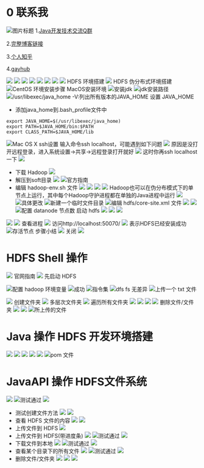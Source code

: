 # 0 联系我
![](http://upload-images.jianshu.io/upload_images/4685968-6a8b28d2fd95e8b7?imageMogr2/auto-orient/strip%7CimageView2/2/w/1240 "图片标题") 
1.[Java开发技术交流Q群](https://jq.qq.com/?_wv=1027&k=5UB4P1T)

2.[完整博客链接](http://www.shishusheng.com)

3.[个人知乎](http://www.zhihu.com/people/shi-shu-sheng-)

4.[gayhub](https://github.com/Wasabi1234)

![](https://upload-images.jianshu.io/upload_images/4685968-e1bf164d6a6e6dcc.png?imageMogr2/auto-orient/strip%7CimageView2/2/w/1240)
![](https://upload-images.jianshu.io/upload_images/4685968-e4d3e9e1050c8f65.png?imageMogr2/auto-orient/strip%7CimageView2/2/w/1240)
![](https://upload-images.jianshu.io/upload_images/4685968-7ee31a7012547b5c.png?imageMogr2/auto-orient/strip%7CimageView2/2/w/1240)
![](https://upload-images.jianshu.io/upload_images/4685968-e5d33dcac68ca253.png?imageMogr2/auto-orient/strip%7CimageView2/2/w/1240)
![](https://upload-images.jianshu.io/upload_images/4685968-69a28ea04d6187ac.png?imageMogr2/auto-orient/strip%7CimageView2/2/w/1240)
![](https://upload-images.jianshu.io/upload_images/4685968-26837d77c182cf0f.png?imageMogr2/auto-orient/strip%7CimageView2/2/w/1240)
![](https://upload-images.jianshu.io/upload_images/4685968-a52817ff469267a0.png?imageMogr2/auto-orient/strip%7CimageView2/2/w/1240)
![](https://upload-images.jianshu.io/upload_images/4685968-a35a38bd86916d64.png?imageMogr2/auto-orient/strip%7CimageView2/2/w/1240)
HDFS 环境搭建
![](https://upload-images.jianshu.io/upload_images/4685968-ef939135a1264a2d.png?imageMogr2/auto-orient/strip%7CimageView2/2/w/1240)
HDFS 伪分布式环境搭建
![CentOS 环境安装步骤](https://upload-images.jianshu.io/upload_images/4685968-927332d15a02dcda.png?imageMogr2/auto-orient/strip%7CimageView2/2/w/1240)
MacOS安装环境
![安装jdk](https://upload-images.jianshu.io/upload_images/4685968-bcb2025026a057d6.png?imageMogr2/auto-orient/strip%7CimageView2/2/w/1240)
![jdk安装路径](https://upload-images.jianshu.io/upload_images/4685968-a6dae1598afd3fa7.png?imageMogr2/auto-orient/strip%7CimageView2/2/w/1240)
![/usr/libexec/java_home -V:列出所有版本的JAVA_HOME](https://upload-images.jianshu.io/upload_images/4685968-3644ada3cb314a27.png?imageMogr2/auto-orient/strip%7CimageView2/2/w/1240)
设置 JAVA_HOME
- 添加java_home到.bash_profile文件中
```
export JAVA_HOME=$(/usr/libexec/java_home)
export PATH=$JAVA_HOME/bin:$PATH
export CLASS_PATH=$JAVA_HOME/lib 
```
![ Mac OS X ssh设置](https://upload-images.jianshu.io/upload_images/4685968-f9a0dca736dc38f5.png?imageMogr2/auto-orient/strip%7CimageView2/2/w/1240)
输入命令ssh localhost，可能遇到如下问题
![](https://upload-images.jianshu.io/upload_images/4685968-719bd1f54316543b.png?imageMogr2/auto-orient/strip%7CimageView2/2/w/1240)
原因是没打开远程登录，进入系统设置->共享->远程登录打开就好
![](https://upload-images.jianshu.io/upload_images/4685968-0778f7731dbce1d6.png?imageMogr2/auto-orient/strip%7CimageView2/2/w/1240)
这时你再ssh localhost一下
![](https://upload-images.jianshu.io/upload_images/4685968-439071b38da8c827.png?imageMogr2/auto-orient/strip%7CimageView2/2/w/1240)
- 下载 Hadoop
![](https://upload-images.jianshu.io/upload_images/4685968-fe99cc99f88c3ab3.png?imageMogr2/auto-orient/strip%7CimageView2/2/w/1240)
- 解压到soft目录
![](https://upload-images.jianshu.io/upload_images/4685968-b5756dd9443f908d.png?imageMogr2/auto-orient/strip%7CimageView2/2/w/1240)
![官方指南](https://upload-images.jianshu.io/upload_images/4685968-17d4b56c74fdc223.png?imageMogr2/auto-orient/strip%7CimageView2/2/w/1240)
- 编辑 hadoop-env.sh 文件
![](https://upload-images.jianshu.io/upload_images/4685968-9ff40fd27f420431.png?imageMogr2/auto-orient/strip%7CimageView2/2/w/1240)
![](https://upload-images.jianshu.io/upload_images/4685968-7a445dc8610f23f5.png?imageMogr2/auto-orient/strip%7CimageView2/2/w/1240)
![](https://upload-images.jianshu.io/upload_images/4685968-bd90afe253dc3ec9.png?imageMogr2/auto-orient/strip%7CimageView2/2/w/1240)
![](https://upload-images.jianshu.io/upload_images/4685968-8e6b7df0f043a451.png?imageMogr2/auto-orient/strip%7CimageView2/2/w/1240)
Hadoop也可以在伪分布模式下的单节点上运行，其中每个Hadoop守护进程都在单独的Java进程中运行
![](https://upload-images.jianshu.io/upload_images/4685968-5763a971f530572e.png?imageMogr2/auto-orient/strip%7CimageView2/2/w/1240)
![具体更改](https://upload-images.jianshu.io/upload_images/4685968-1a60c8b79d6136ca.png?imageMogr2/auto-orient/strip%7CimageView2/2/w/1240)
![新建一个临时文件目录](https://upload-images.jianshu.io/upload_images/4685968-5f9832f6411c156d.png?imageMogr2/auto-orient/strip%7CimageView2/2/w/1240)
![编辑 hdfs/core-site.xml 文件](https://upload-images.jianshu.io/upload_images/4685968-92b1f78915e9ddde.png?imageMogr2/auto-orient/strip%7CimageView2/2/w/1240)
![](https://upload-images.jianshu.io/upload_images/4685968-2d98dc11a3a3f6eb.png?imageMogr2/auto-orient/strip%7CimageView2/2/w/1240)
![](https://upload-images.jianshu.io/upload_images/4685968-08a85f925f7215ea.png?imageMogr2/auto-orient/strip%7CimageView2/2/w/1240)
![配置 datanode 节点数](https://upload-images.jianshu.io/upload_images/4685968-6d06260d15d72d03.png?imageMogr2/auto-orient/strip%7CimageView2/2/w/1240)
启动 hdfs
![](https://upload-images.jianshu.io/upload_images/4685968-b35883c4c0731a1c.png?imageMogr2/auto-orient/strip%7CimageView2/2/w/1240)
![](https://upload-images.jianshu.io/upload_images/4685968-017a30ffaf3d7f9f.png?imageMogr2/auto-orient/strip%7CimageView2/2/w/1240)
![](https://upload-images.jianshu.io/upload_images/4685968-27dc510c78b21126.png?imageMogr2/auto-orient/strip%7CimageView2/2/w/1240)


![](https://upload-images.jianshu.io/upload_images/4685968-8b3fed7800ca033a.png?imageMogr2/auto-orient/strip%7CimageView2/2/w/1240)
![](https://upload-images.jianshu.io/upload_images/4685968-23b6bc027f57cdf0.png?imageMogr2/auto-orient/strip%7CimageView2/2/w/1240)
查看进程
![](https://upload-images.jianshu.io/upload_images/4685968-2448e81f881b979f.png?imageMogr2/auto-orient/strip%7CimageView2/2/w/1240)
访问http://localhost:50070/
![](https://upload-images.jianshu.io/upload_images/4685968-10ce7937cc11c580.png?imageMogr2/auto-orient/strip%7CimageView2/2/w/1240)
表示HDFS已经安装成功
![存活节点](https://upload-images.jianshu.io/upload_images/4685968-eccd2a73be179c31.png?imageMogr2/auto-orient/strip%7CimageView2/2/w/1240)
步骤小结
![](https://upload-images.jianshu.io/upload_images/4685968-e82ecf69d4f93354.png?imageMogr2/auto-orient/strip%7CimageView2/2/w/1240)
关闭
![](https://upload-images.jianshu.io/upload_images/4685968-706daaaa9dfab81c.png?imageMogr2/auto-orient/strip%7CimageView2/2/w/1240)
# HDFS Shell 操作
![](https://upload-images.jianshu.io/upload_images/4685968-b34f39ea1d975010.png?imageMogr2/auto-orient/strip%7CimageView2/2/w/1240)
官网指南
![](https://upload-images.jianshu.io/upload_images/4685968-cbc2a3f6aa35274d.png?imageMogr2/auto-orient/strip%7CimageView2/2/w/1240)
先启动 HDFS

![配置 hadoop 环境变量](https://upload-images.jianshu.io/upload_images/4685968-9bb6d7865a91b9b6.png?imageMogr2/auto-orient/strip%7CimageView2/2/w/1240)
![成功](https://upload-images.jianshu.io/upload_images/4685968-7770ead8128c2c0c.png?imageMogr2/auto-orient/strip%7CimageView2/2/w/1240)
![指令集](https://upload-images.jianshu.io/upload_images/4685968-5bca91ff8de554d8.png?imageMogr2/auto-orient/strip%7CimageView2/2/w/1240)
![dfs fs 无差异](https://upload-images.jianshu.io/upload_images/4685968-39d7c9829ffced30.png?imageMogr2/auto-orient/strip%7CimageView2/2/w/1240)
![上传一个 txt 文件](https://upload-images.jianshu.io/upload_images/4685968-a8dd55e6f99ea125.png?imageMogr2/auto-orient/strip%7CimageView2/2/w/1240)

![](https://upload-images.jianshu.io/upload_images/4685968-e32707d1a30bd060.png?imageMogr2/auto-orient/strip%7CimageView2/2/w/1240)
创建文件夹
![](https://upload-images.jianshu.io/upload_images/4685968-6dfd7ff16dc65852.png?imageMogr2/auto-orient/strip%7CimageView2/2/w/1240)
多层次文件夹
![](https://upload-images.jianshu.io/upload_images/4685968-f64d72bef63d318f.png?imageMogr2/auto-orient/strip%7CimageView2/2/w/1240)
遍历所有文件夹
![](https://upload-images.jianshu.io/upload_images/4685968-5b5355ca953d307f.png?imageMogr2/auto-orient/strip%7CimageView2/2/w/1240)
![](https://upload-images.jianshu.io/upload_images/4685968-367aa58d6b31ed14.png?imageMogr2/auto-orient/strip%7CimageView2/2/w/1240)
![](https://upload-images.jianshu.io/upload_images/4685968-7ad7c5c59cc978d3.png?imageMogr2/auto-orient/strip%7CimageView2/2/w/1240)
![](https://upload-images.jianshu.io/upload_images/4685968-83bf628859b34b9e.png?imageMogr2/auto-orient/strip%7CimageView2/2/w/1240)
删除文件/文件夹
![](https://upload-images.jianshu.io/upload_images/4685968-68c39b6fddbfa75c.png?imageMogr2/auto-orient/strip%7CimageView2/2/w/1240)
![](https://upload-images.jianshu.io/upload_images/4685968-b13c9bc8a8d03485.png?imageMogr2/auto-orient/strip%7CimageView2/2/w/1240)
![所上传的文件](https://upload-images.jianshu.io/upload_images/4685968-40055ec3d4a0da44.png?imageMogr2/auto-orient/strip%7CimageView2/2/w/1240)
# Java 操作 HDFS 开发环境搭建
![](https://upload-images.jianshu.io/upload_images/4685968-381ac0adfb2f3c6e.png?imageMogr2/auto-orient/strip%7CimageView2/2/w/1240)
![](https://upload-images.jianshu.io/upload_images/4685968-c5d5adb7825168c8.png?imageMogr2/auto-orient/strip%7CimageView2/2/w/1240)
![](https://upload-images.jianshu.io/upload_images/4685968-0a9065275919bb12.png?imageMogr2/auto-orient/strip%7CimageView2/2/w/1240)
![](https://upload-images.jianshu.io/upload_images/4685968-5ae5c80b4caabdad.png?imageMogr2/auto-orient/strip%7CimageView2/2/w/1240)
![](https://upload-images.jianshu.io/upload_images/4685968-2688c0fb206867cc.png?imageMogr2/auto-orient/strip%7CimageView2/2/w/1240)
![pom 文件](https://upload-images.jianshu.io/upload_images/4685968-61d08444a162e330.png?imageMogr2/auto-orient/strip%7CimageView2/2/w/1240)
# JavaAPI 操作 HDFS文件系统
![](https://upload-images.jianshu.io/upload_images/4685968-dfc91ea23d77fc40.png?imageMogr2/auto-orient/strip%7CimageView2/2/w/1240)
![测试通过](https://upload-images.jianshu.io/upload_images/4685968-aa1edb1c01f82dd9.png?imageMogr2/auto-orient/strip%7CimageView2/2/w/1240)
![](https://upload-images.jianshu.io/upload_images/4685968-94a0553c6decebc2.png?imageMogr2/auto-orient/strip%7CimageView2/2/w/1240)
- 测试创建文件方法
![](https://upload-images.jianshu.io/upload_images/4685968-773bcd368fec91cc.png?imageMogr2/auto-orient/strip%7CimageView2/2/w/1240)
![](https://upload-images.jianshu.io/upload_images/4685968-61992182acb1e985.png?imageMogr2/auto-orient/strip%7CimageView2/2/w/1240)
- 查看 HDFS 文件的内容
![](https://upload-images.jianshu.io/upload_images/4685968-d88cab0836f7a519.png?imageMogr2/auto-orient/strip%7CimageView2/2/w/1240)
![](https://upload-images.jianshu.io/upload_images/4685968-8fcf854dab30dbd8.png?imageMogr2/auto-orient/strip%7CimageView2/2/w/1240)
- 上传文件到 HDFS
![](https://upload-images.jianshu.io/upload_images/4685968-c0c215082e54ed20.png?imageMogr2/auto-orient/strip%7CimageView2/2/w/1240)
- 上传文件到 HDFS(带进度条)
![](https://upload-images.jianshu.io/upload_images/4685968-63ba46e79fa25c36.png?imageMogr2/auto-orient/strip%7CimageView2/2/w/1240)
![测试通过](https://upload-images.jianshu.io/upload_images/4685968-93590fe5360afe43.png?imageMogr2/auto-orient/strip%7CimageView2/2/w/1240)
![](https://upload-images.jianshu.io/upload_images/4685968-eda4bb3c70eed096.png?imageMogr2/auto-orient/strip%7CimageView2/2/w/1240)
- 下载文件到本地
![](https://upload-images.jianshu.io/upload_images/4685968-316e43d4be856a95.png?imageMogr2/auto-orient/strip%7CimageView2/2/w/1240)
![测试通过](https://upload-images.jianshu.io/upload_images/4685968-532c3463f7eb8f92.png?imageMogr2/auto-orient/strip%7CimageView2/2/w/1240)
![](https://upload-images.jianshu.io/upload_images/4685968-db7104ed5716bbfe.png?imageMogr2/auto-orient/strip%7CimageView2/2/w/1240)
- 查看某个目录下的所有文件
![](https://upload-images.jianshu.io/upload_images/4685968-2a781cd5918278c9.png?imageMogr2/auto-orient/strip%7CimageView2/2/w/1240)
![测试通过](https://upload-images.jianshu.io/upload_images/4685968-4d7c9515a28eb7b0.png?imageMogr2/auto-orient/strip%7CimageView2/2/w/1240)
![](https://upload-images.jianshu.io/upload_images/4685968-b724751d6431c43a.png?imageMogr2/auto-orient/strip%7CimageView2/2/w/1240)
- 删除文件/文件夹
![](https://upload-images.jianshu.io/upload_images/4685968-bdc70c79da5a2397.png?imageMogr2/auto-orient/strip%7CimageView2/2/w/1240)
![](https://upload-images.jianshu.io/upload_images/4685968-c379433d0c8253d4.png?imageMogr2/auto-orient/strip%7CimageView2/2/w/1240)
![](https://upload-images.jianshu.io/upload_images/4685968-49f8890bacd084e0.png?imageMogr2/auto-orient/strip%7CimageView2/2/w/1240)
